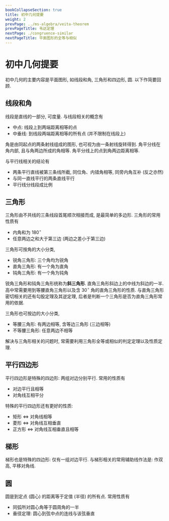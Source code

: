 ```yaml
---
bookCollapseSection: true
title: 初中几何提要
weight: 2
prevPage: ../ms-algebra/veita-theorem
prevPageTitle: 韦达定理
nextPage: ./congruence-similar
nextPageTitle: 平面图形的全等与相似
---
```


# 初中几何提要

初中几何的主要内容是平面图形, 如线段和角, 三角形和四边形, 圆. 以下作简要回顾.

## 线段和角

线段是直线的一部分, 可度量. 与线段相关的概念有

- 中点: 线段上到两端距离相等的点
- <span id="中垂线"></span>中垂线: 到线段两端距离相等的所有点 (并不限制在线段上)

角是由同起点的两条射线组成的图形, 也可视为由一条射线旋转得到. <span id="角平分线"></span>角平分线在角内部, 且与角两边所成的角相等. 角平分线上的点到角两边距离相等.

与平行线相关的结论有

- 两条平行直线被第三条线所截, 同位角、内错角相等, 同旁内角互补 (反之亦然)
- 与同一直线平行的两条直线平行
- 平行线分线段成比例

## 三角形

三角形由不共线的三条线段首尾顺次相接而成, 是最简单的多边形. 三角形的常用性质有

- 内角和为 $180^\circ$
- 任意两边之和大于第三边 (两边之差小于第三边)

三角形可按角的大小分类,

- 锐角三角形: 三个角均为锐角
- 直角三角形: 有一个角为直角
- 钝角三角形: 有一个角为钝角

锐角三角形和钝角三角形统称为**斜三角形**. 直角三角形斜边上的中线为斜边的一半. 高中常需要用到等腰直角三角形以及含 $30^\circ$ 角的直角三角形的性质. 与直角三角形密切相关的还有勾股定理及其逆定理, 后者是判断一个三角形是否为直角三角形常用的依据.

三角形也可按边的大小分类,

- 等腰三角形: 有两边相等, 含等边三角形 (三边相等)
- 不等腰三角形: 任意两边不相等

解决与三角形相关的问题时, 常需要利用三角形全等或相似的判定定理以及性质定理.

## 平行四边形

平行四边形是特殊的四边形: 两组对边分别平行. 常用的性质有

- 对边平行且相等
- 对角线互相平分

特殊的平行四边形还有更好的性质:

- 矩形 $\Leftrightarrow$ 对角线相等
- 菱形 $\Leftrightarrow$ 对角线互相垂直
- 正方形 $\Leftrightarrow$ 对角线互相垂直且相等

## 梯形

梯形也是特殊的四边形: 仅有一组对边平行. 与梯形相关的常用辅助线作法是: 作双高, 平移对角线.

## 圆

圆是到定点 (圆心) 的距离等于定值 (半径) 的所有点. 常用性质有

- 同弧所对圆心角等于圆周角的一半
- 垂径定理: 圆心到弦中点的连线与该弦垂直